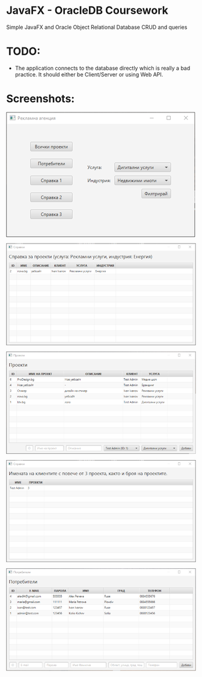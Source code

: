 # JavaFX - OracleDB Coursework
Simple JavaFX and Oracle Object Relational Database CRUD and queries

# TODO:
- The application connects to the database directly which is really a bad practice. It should either be Client/Server or using Web API.

# Screenshots:
![Main UI](/screenshots/main-ui.png?raw=true "Main UI")

![Filter](/screenshots/filter.png?raw=true "Filter")

![All projects](/screenshots/all-projects.png?raw=true "All projects")

![Query one](/screenshots/query-one.png?raw=true "Query one")

![Users](/screenshots/users.png?raw=true "Users")
